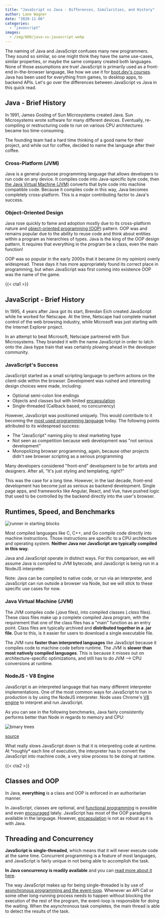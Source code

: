 ```yaml
---
title: "JavaScript vs Java - Differences, Similarities, and History"
author: Lane Wagner
date: "2020-11-06"
categories: 
  - "javascript"
images:
  - /img/800/java-vs-javascript.webp
---
```


The naming of Java and JavaScript confuses many new programmers. They sound so similar, so one might think they have the same use-cases, similar properties, or maybe the same company created both languages. None of those assumptions are true! JavaScript is primarily used as a front-end in-the-browser language, like how we use it for [boot.dev's courses](https://boot.dev/). Java has been used for everything from games, to desktop apps, to backend APIs. Let's go over the differences between JavaScript vs Java in this quick read.

## Java - Brief History

In 1991, James Gosling of Sun Microsystems created Java. Sun Microsystems wrote software for many different devices. Eventually, re-compiling or restructuring code to run on various CPU architectures became too time-consuming.

The founding team had a hard time thinking of a good name for their project, and while out for coffee, decided to name the language after their coffee.

### Cross-Platform (JVM)

Java is a general-purpose programming language that allows developers to run code on any device. It compiles code into Java-specific byte code, then [the Java Virtual Machine (JVM)](https://en.wikipedia.org/wiki/Java_virtual_machine) converts that byte code into machine compatible code. Because it compiles code in this way, Java becomes completely cross-platform. This is a major contributing factor to Java's success.

### Object-Oriented Design

Java rose quickly to fame and adoption mostly due to its cross-platform nature and [object-oriented programming (OOP](https://www.geeksforgeeks.org/object-oriented-programming-oops-concept-in-java/)) pattern. OOP was and remains popular due to the ability to reuse code and think about entities within a program as hierarchies of types. Java is the king of the OOP design pattern. It requires that everything in the program be a class, even the main function!

OOP was so popular in the early 2000s that it became (in my opinion) overly widespread. These days it has more appropriately found its correct place in programming, but when JavaScript was first coming into existence OOP was the name of the game.

{{< cta1 >}}

## JavaScript - Brief History

In 1995, 4 years after Java got its start, Brendan Eich created JavaScript while he worked for Netscape. At the time, Netscape had complete market control of the web browsing industry, while Microsoft was just starting with the Internet Explorer project.

In an attempt to beat Microsoft, Netscape partnered with Sun Microsystems. They branded it with the name JavaScript in order to latch onto the Java hype train that was certainly plowing ahead in the developer community.

### JavaScript's Success

JavaScript started as a small scripting language to perform actions on the client-side within the browser. Development was rushed and interesting design choices were made, including:

- Optional semi-colon line endings
- Objects and classes but with limited [encapsulation](https://en.wikipedia.org/wiki/Encapsulation_(computer_programming))
- Single-threaded (Callback based, no concurrency)

However, JavaScript was positioned uniquely. This would contribute to it becoming the [most used programming language](https://octoverse.github.com/#top_languages) today. The following points attributed to its widespread success:

- The "JavaScript" naming ploy to steal marketing hype
- Not seen as competition because web development was "not serious development"
- Monopolizing browser programming, again, because other projects didn't see browser scripting as a serious programming

Many developers considered "front-end" development to be for artists and designers. After all, "It's just styling and templating, right?"

This was the case for a long time. However, in the last decade, front-end development has become just as serious as backend development. Single page apps, and frameworks like Angular, React, and Vue, have pushed logic that used to be controlled by the backend directly into the user's browser.

## Runtimes, Speed, and Benchmarks

![runner in starting blocks](/img/800/photo-1461896836934-ffe607ba8211-1024x683.jpeg)

Most compiled languages like C, C++, and Go compile code directly into machine instructions. Those instructions are specific to a CPU architecture and operating system. **Neither Java nor JavaScript are typically compiled in this way.**

Java and JavaScript operate in distinct ways. For this comparison, we will assume Java is compiled to JVM bytecode, and JavaScript is being run in a NodeJS interpreter.

Note: Java can be compiled to native code, or run via an interpreter, and JavaScript can run outside a browser via Node, but we will stick to these specific use cases for now.

### Java Virtual Machine (JVM)

The JVM compiles code (_.java_ files), into compiled classes (_.class_ files). These class files make up a complete compiled Java program, with the requirement that one of the class files has a "main" function as an entry point. Class files are typically archived and **distributed together in a .jar file**. Due to this, is it easier for users to download a single executable file.

The JVM runs **faster than interpreted languages** like JavaScipt because it compiles code to machine code before runtime. The JVM is **slower than most natively compiled languages**. This is because it misses out on architecture-specific optimizations, and still has to do JVM --> CPU conversions at runtime.

### NodeJS - V8 Engine

JavaScript is an interpreted language that has many different interpreter implementations. One of the most common ways for JavaScript to run in production is by using the NodeJS interpreter. Node uses Chrome's [V8 engine](https://v8.dev/) to interpret and run JavaScript.

As you can see in the following benchmarks, Java fairly consistently performs better than Node in regards to memory and CPU:

![binary trees](/img/800/Screen-Shot-2020-01-13-at-8.51.55-AM.png)

[source](https://benchmarksgame-team.pages.debian.net/benchmarksgame/fastest/javascript.html)

What really slows JavaScript down is that it is interpreting code at runtime. At \*roughly\* each line of execution, the interpreter has to convert the JavaScript into machine code, a very slow process to be doing at runtime.

{{< cta2 >}}

## Classes and OOP

In Java, **everything** is a class and OOP is enforced in an authoritarian manner.

In JavaScript, classes are optional, and [functional programming](https://boot.dev/learn/learn-functional-programming) is possible and even [encouraged](/clean-code/benefits-of-functional-programming/) lately. JavaScript has most of the OOP paradigms available in the language. However, [encapsulation](https://en.wikipedia.org/wiki/Encapsulation_(computer_programming)) is not as robust as it is with Java.

## Threading and Concurrency

**JavaScript is single-threaded**, which means that it will never execute code at the same time. Concurrent programming is a feature of most languages, and JavaScript is fairly unique in not being able to accomplish the task.

**In Java concurrency is readily available** and you can [read more about it here](https://howtodoinjava.com/java-concurrency-tutorial/).

The way JavaScript makes up for being single-threaded is by use of [asynchronous programming and the event-loop](https://dev.to/steelvoltage/if-javascript-is-single-threaded-how-is-it-asynchronous-56gd). Whenever an API Call or some other long-running process needs to happen without blocking the execution of the rest of the program, the event-loop is responsible for doing the waiting. When the asynchronous task completes, the main thread is able to detect the results of the task.
